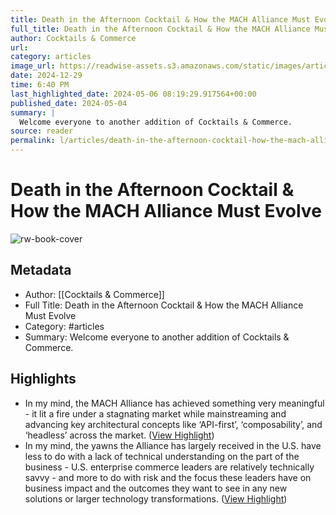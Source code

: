 ```yaml
---
title: Death in the Afternoon Cocktail & How the MACH Alliance Must Evolve
full_title: Death in the Afternoon Cocktail & How the MACH Alliance Must Evolve
author: Cocktails & Commerce
url: 
category: articles
image_url: https://readwise-assets.s3.amazonaws.com/static/images/article0.00998d930354.png
date: 2024-12-29
time: 6:40 PM
last_highlighted_date: 2024-05-06 08:19:29.917564+00:00
published_date: 2024-05-04
summary: |
  Welcome everyone to another addition of Cocktails & Commerce.
source: reader
permalink: l/articles/death-in-the-afternoon-cocktail-how-the-mach-alliance-must-evolve
---
```

# Death in the Afternoon Cocktail & How the MACH Alliance Must Evolve

![rw-book-cover](https://readwise-assets.s3.amazonaws.com/static/images/article0.00998d930354.png)

## Metadata
- Author: [[Cocktails & Commerce]]
- Full Title: Death in the Afternoon Cocktail & How the MACH Alliance Must Evolve
- Category: #articles
- Summary: Welcome everyone to another addition of Cocktails & Commerce.

## Highlights
- In my mind, the MACH Alliance has achieved something very meaningful - it lit a fire under a stagnating market while mainstreaming and advancing key architectural concepts like ‘API-first’, ‘composability’, and ‘headless’ across the market. ([View Highlight](https://read.readwise.io/read/01hx6fgh50d0h81mxd074qf9c2))
- In my mind, the yawns the Alliance has largely received in the U.S. have less to do with a lack of technical understanding on the part of the business - U.S. enterprise commerce leaders are relatively technically savvy - and more to do with risk and the focus these leaders have on business impact and the outcomes they want to see in any new solutions or larger technology transformations. ([View Highlight](https://read.readwise.io/read/01hx6fs22mfmzhp8c2v4yw0r6b))


